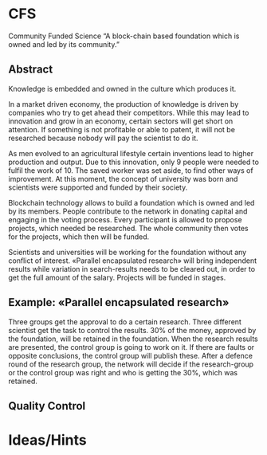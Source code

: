 # CFS
Community Funded Science
“A block-chain based foundation which is owned and led by its community.”

## Abstract
Knowledge is embedded and owned in the culture which produces it.

In a market driven economy, the production of knowledge is driven by companies who try to get ahead their competitors.
While this may lead to innovation and grow in an economy, certain sectors will get short on attention.
If something is not profitable or able to patent, it will not be researched because nobody will pay the scientist to do it.

As men evolved to an agricultural lifestyle certain inventions lead to higher production and output. Due to this innovation, only 9 people were needed to fulfil the work of 10.
The saved worker was set aside, to find other ways of improvement. 
At this moment, the concept of university was born and scientists were supported and funded by their society.

Blockchain technology allows to build a foundation which is owned and led by its members. People contribute to the network in donating capital and engaging in the voting process.
Every participant is allowed to propose projects, which needed be researched.
The whole community then votes for the projects, which then will be funded.

Scientists and universities will be working for the foundation without any conflict of interest.
«Parallel encapsulated research» will bring independent results while variation in search-results needs to be cleared out, in order to get the full amount of the salary.
Projects will be funded in stages.

## Example: «Parallel encapsulated research»
Three groups get the approval to do a certain research.
Three different scientist get the task to control the results.
30% of the money, approved by the foundation, will be retained in the foundation.
When the research results are presented, the control group is going to work on it.
If there are faults or opposite conclusions, the control group will publish these.
After a defence round of the research group, the network will decide if the research-group or the control group was right and who is getting the 30%, which was retained.

## Quality Control

# Ideas/Hints
